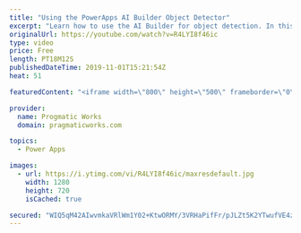 ```yaml
---
title: "Using the PowerApps AI Builder Object Detector"
excerpt: "Learn how to use the AI Builder for object detection. In this app build project, you'll see how to do automatic inventory by just taking pictures of what you want to inventory in PowerApps or Microsoft Flow.  Check out our great training at https://www.pragmaticworkstraining.com.   We love to build apps"
originalUrl: https://youtube.com/watch?v=R4LYI8f46ic
type: video
price: Free
length: PT18M12S
publishedDateTime: 2019-11-01T15:21:54Z
heat: 51

featuredContent: "<iframe width=\"800\" height=\"500\" frameborder=\"0\" src=\"https://www.youtube.com/embed/R4LYI8f46ic\" allow=\"accelerometer; autoplay; encrypted-media; gyroscope; picture-in-picture\" allowfullscreen></iframe>"

provider:
  name: Progmatic Works
  domain: pragmaticworks.com

topics:
  - Power Apps

images:
  - url: https://i.ytimg.com/vi/R4LYI8f46ic/maxresdefault.jpg
    width: 1280
    height: 720
    isCached: true

secured: "WIQ5qM42AIwvmkaVRlWm1Y02+KtwORMY/3VRHaPifFr/pJLZt5K2YTwufVE4zwR0gJKqhrZcrgWv3rEE+tl48AC60Elm9/tfWeBvTHh4lZazqrYOF5lDoY4SxM1T3jxycvJrCNJb33q13QrNRshQ3homQCiQi4qjlJ/kQs/TtIE+XvwUcUJBVgwxd7Duh5JkD+XHDLMESMEX0zIj0brmKwJ4Ynz49hDt9KqCbSznHqz+u7VhAQph19B90EYX5XwGuxG5x3O/fydV5gh8mgHaO+e7I+Q8XJTMGl5yNuakCVu+Q7WjKyxD38iOAsSezITKGwufci/+OxWkuQd05e1smW5kjbuKGMgRswX1CdllDHTL80t/VfqByXVe5chpuJRAy+x7+fQ0askYblq/G1NXjs1LKKOw50QHXns1j8PBBpQ=;i/NLhColXz7PSZbD6EKdwQ=="
---
```


